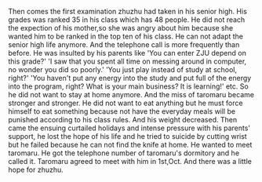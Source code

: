 Then comes the first examination zhuzhu had taken in his senior high. His grades was ranked 35 in his class which has 48 people. He did not reach the expection of his mother,so she was angry about him because she wanted him to be ranked in the top ten of his class. He can not adapt the senior high life anymore. And the telephone call is more frequently than before. He was insulted by his parents like 'You can enter ZJU depend on this grade?' 'I saw that you spent all time on messing around in computer, no wonder you did so poorly.' 'You just play instead of study at school, right?' 'You haven't put any energy into the study and put full of the energy into the program, right? What is your main business? It is learning!' etc. So he did not want to stay at home anymore. And the miss of taromaru became stronger and stronger. He did not want to eat anything but he must force himself to eat something because not have the everyday meals will be punished according to his class rules. And his weight decreased. Then came the ensuing curtailed holidays and intense pressure with his parents' support, he lost the hope of his life and he tried to suicide by cutting wrist but he failed because he can not find the knife at home. He wanted to meet taromaru. He got the telephone number of taromaru's dormitory and he called it. Taromaru agreed to meet with him in 1st,Oct. And there was a little hope for zhuzhu.
